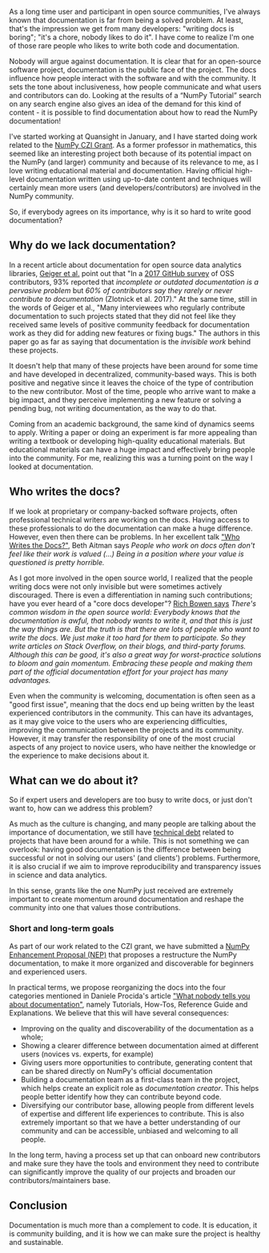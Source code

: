 <!--
.. title: Documentation as a way to build Community
.. slug: documentation-as-a-way-to-build-community
.. date: 2020-03-14 07:25:55 UTC-05:00
.. author: Melissa Weber Mendonça
.. tags: Labs, NumPy
.. category: 
.. link: 
.. description: 
.. type: text
-->

As a long time user and participant in open source communities, I've always known that documentation is far from being a solved problem. At least, that's the impression we get from many developers: "writing docs is boring"; "it's a chore, nobody likes to do it". I have come to realize I'm one of those rare people who likes to write both code and documentation. 

Nobody will argue against documentation. It is clear that for an open-source software project, documentation is the public face of the project. The docs influence how people interact with the software and with the community. It sets the tone about inclusiveness, how people communicate and what users and contributors can do. Looking at the results of a “NumPy Tutorial” search on any search engine also gives an idea of the demand for this kind of content - it is possible to find documentation about how to read the NumPy documentation!

I've started working at Quansight in January, and I have started doing work related to the [NumPy CZI Grant](https://labs.quansight.org/blog/2019/11/numpy-openblas-CZI-grant/). As a former professor in mathematics, this seemed like an interesting project both because of its potential impact on the NumPy (and larger) community and because of its relevance to me, as I love writing educational material and documentation. Having official high-level documentation written using up-to-date content and techniques will certainly mean more users (and developers/contributors) are involved in the NumPy community.

So, if everybody agrees on its importance, why is it so hard to write good documentation?

<!-- TEASER_END -->

## Why do we lack documentation?

In a recent article about documentation for open source data analytics libraries, [Geiger et al.](https://doi.org/10.1007/s10606-018-9333-1) point out that "In a [2017 GitHub survey](https://opensourcesurvey.org/2017/) of OSS contributors, 93% reported that *incomplete or outdated documentation is a pervasive problem* but *60% of contributors say they rarely or never contribute to documentation* (Zlotnick et al. 2017)." At the same time, still in the words of Geiger et al., "Many interviewees who regularly contribute documentation to such projects stated that they did not feel like they received same levels of positive community feedback for documentation work as they did for adding new features or fixing bugs." The authors in this paper go as far as saying that documentation is the *invisible work* behind these projects. 

It doesn't help that many of these projects have been around for some time and have developed in decentralized, community-based ways. This is both positive and negative since it leaves the choice of the type of contribution to the new contributor. Most of the time, people who arrive want to make a big impact, and they perceive implementing a new feature or solving a pending bug, not writing documentation, as the way to do that.

Coming from an academic background, the same kind of dynamics seems to apply. Writing a paper or doing an experiment is far more appealing than writing a textbook or developing high-quality educational materials. But educational materials can have a huge impact and effectively bring people into the community. For me, realizing this was a turning point on the way I looked at documentation. 

## Who writes the docs?

If we look at proprietary or company-backed software projects, often professional technical writers are working on the docs. Having access to these professionals to do the documentation can make a huge difference. However, even then there can be problems. In her excellent talk ["Who Writes the Docs?"](https://www.youtube.com/watch?v=eOC6rsizIvM), Beth Aitman says *People who work on docs often don't feel like their work is valued (...) Being in a position where your value is questioned is pretty horrible.*

As I got more involved in the open source world, I realized that the people writing docs were not only invisible but were sometimes actively discouraged. There is even a differentiation in naming such contributions; have you ever heard of a "core docs developer"? [Rich Bowen says](https://opensource.com/business/15/5/write-better-docs) *There's common wisdom in the open source world: Everybody knows that the documentation is awful, that nobody wants to write it, and that this is just the way things are. But the truth is that there are lots of people who want to write the docs. We just make it too hard for them to participate. So they write articles on Stack Overflow, on their blogs, and third-party forums. Although this can be good, it's also a great way for worst-practice solutions to bloom and gain momentum. Embracing these people and making them part of the official documentation effort for your project has many advantages.*

Even when the community is welcoming, documentation is often seen as a "good first issue", meaning that the docs end up being written by the least experienced contributors in the community. This can have its advantages, as it may give voice to the users who are experiencing difficulties, improving the communication between the projects and its community. However, it may transfer the responsibility of one of the most crucial aspects of any project to novice users, who have neither the knowledge or the experience to make decisions about it.

## What can we do about it?

So if expert users and developers are too busy to write docs, or just don't want to, how can we address this problem? 

As much as the culture is changing, and many people are talking about the importance of documentation, we still have [technical debt](https://en.wikipedia.org/wiki/Technical_debt) related to projects that have been around for a while. This is not something we can overlook: having good documentation is the difference between being successful or not in solving our users' (and clients') problems. Furthermore, it is also crucial if we aim to improve reproducibility and transparency issues in science and data analytics.

In this sense, grants like the one NumPy just received are extremely important to create momentum around documentation and reshape the community into one that values those contributions. 

### Short and long-term goals

As part of our work related to the CZI grant, we have submitted a [NumPy Enhancement Proposal (NEP)](https://numpy.org/neps/nep-0044-restructuring-numpy-docs.html) that proposes a restructure the NumPy documentation, to make it more organized and discoverable for beginners and experienced users. 

In practical terms, we propose reorganizing the docs into the four categories mentioned in Daniele Procida's article ["What nobody tells you about documentation"](https://www.divio.com/blog/documentation), namely Tutorials, How-Tos, Reference Guide and Explanations. We believe that this will have several consequences:

- Improving on the quality and discoverability of the documentation as a whole;
- Showing a clearer difference between documentation aimed at different users (novices vs. experts, for example)
- Giving users more opportunities to contribute, generating content that can be shared directly on NumPy's official documentation
- Building a documentation team as a first-class team in the project, which helps create an explicit role as *documentation creator*. This helps people better identify how they can contribute beyond code.
- Diversifying our contributor base, allowing people from different levels of expertise and different life experiences to contribute. This is also extremely important so that we have a better understanding of our community and can be accessible, unbiased and welcoming to all people.

In the long term, having a process set up that can onboard new contributors and make sure they have the tools and environment they need to contribute can significantly improve the quality of our projects and broaden our contributors/maintainers base.

## Conclusion

Documentation is much more than a complement to code. It is education, it is community building, and it is how we can make sure the project is healthy and sustainable.

